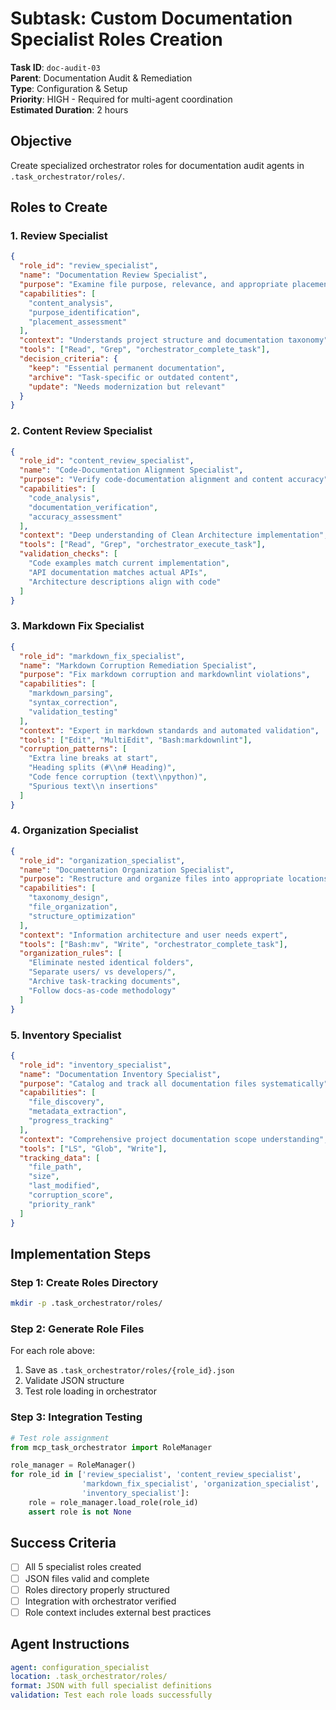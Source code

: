 # Subtask: Custom Documentation Specialist Roles Creation

**Task ID**: `doc-audit-03`  
**Parent**: Documentation Audit & Remediation  
**Type**: Configuration & Setup  
**Priority**: HIGH - Required for multi-agent coordination  
**Estimated Duration**: 2 hours

## Objective

Create specialized orchestrator roles for documentation audit agents in `.task_orchestrator/roles/`.

## Roles to Create

### 1. Review Specialist

```json
{
  "role_id": "review_specialist",
  "name": "Documentation Review Specialist",
  "purpose": "Examine file purpose, relevance, and appropriate placement",
  "capabilities": [
    "content_analysis",
    "purpose_identification", 
    "placement_assessment"
  ],
  "context": "Understands project structure and documentation taxonomy",
  "tools": ["Read", "Grep", "orchestrator_complete_task"],
  "decision_criteria": {
    "keep": "Essential permanent documentation",
    "archive": "Task-specific or outdated content",
    "update": "Needs modernization but relevant"
  }
}
```

### 2. Content Review Specialist

```json
{
  "role_id": "content_review_specialist",
  "name": "Code-Documentation Alignment Specialist",
  "purpose": "Verify code-documentation alignment and content accuracy",
  "capabilities": [
    "code_analysis",
    "documentation_verification",
    "accuracy_assessment"
  ],
  "context": "Deep understanding of Clean Architecture implementation",
  "tools": ["Read", "Grep", "orchestrator_execute_task"],
  "validation_checks": [
    "Code examples match current implementation",
    "API documentation matches actual APIs",
    "Architecture descriptions align with code"
  ]
}
```

### 3. Markdown Fix Specialist

```json
{
  "role_id": "markdown_fix_specialist",
  "name": "Markdown Corruption Remediation Specialist",
  "purpose": "Fix markdown corruption and markdownlint violations",
  "capabilities": [
    "markdown_parsing",
    "syntax_correction",
    "validation_testing"
  ],
  "context": "Expert in markdown standards and automated validation",
  "tools": ["Edit", "MultiEdit", "Bash:markdownlint"],
  "corruption_patterns": [
    "Extra line breaks at start",
    "Heading splits (#\\n# Heading)",
    "Code fence corruption (text\\npython)",
    "Spurious text\\n insertions"
  ]
}
```

### 4. Organization Specialist

```json
{
  "role_id": "organization_specialist",
  "name": "Documentation Organization Specialist",
  "purpose": "Restructure and organize files into appropriate locations",
  "capabilities": [
    "taxonomy_design",
    "file_organization",
    "structure_optimization"
  ],
  "context": "Information architecture and user needs expert",
  "tools": ["Bash:mv", "Write", "orchestrator_complete_task"],
  "organization_rules": [
    "Eliminate nested identical folders",
    "Separate users/ vs developers/",
    "Archive task-tracking documents",
    "Follow docs-as-code methodology"
  ]
}
```

### 5. Inventory Specialist

```json
{
  "role_id": "inventory_specialist",
  "name": "Documentation Inventory Specialist",
  "purpose": "Catalog and track all documentation files systematically",
  "capabilities": [
    "file_discovery",
    "metadata_extraction",
    "progress_tracking"
  ],
  "context": "Comprehensive project documentation scope understanding",
  "tools": ["LS", "Glob", "Write"],
  "tracking_data": [
    "file_path",
    "size",
    "last_modified",
    "corruption_score",
    "priority_rank"
  ]
}
```

## Implementation Steps

### Step 1: Create Roles Directory

```bash
mkdir -p .task_orchestrator/roles/
```

### Step 2: Generate Role Files

For each role above:
1. Save as `.task_orchestrator/roles/{role_id}.json`
2. Validate JSON structure
3. Test role loading in orchestrator

### Step 3: Integration Testing

```python
# Test role assignment
from mcp_task_orchestrator import RoleManager

role_manager = RoleManager()
for role_id in ['review_specialist', 'content_review_specialist', 
                'markdown_fix_specialist', 'organization_specialist',
                'inventory_specialist']:
    role = role_manager.load_role(role_id)
    assert role is not None
```

## Success Criteria

- [ ] All 5 specialist roles created
- [ ] JSON files valid and complete
- [ ] Roles directory properly structured
- [ ] Integration with orchestrator verified
- [ ] Role context includes external best practices

## Agent Instructions

```yaml
agent: configuration_specialist
location: .task_orchestrator/roles/
format: JSON with full specialist definitions
validation: Test each role loads successfully
```